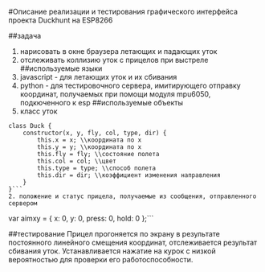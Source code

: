 #Описание реализации и тестирования графического интерфейса проекта Duckhunt на ESP8266


##задача
1. нарисовать в окне браузера летающих и падающих уток
2. отслеживать коллизию уток с прицелов при выстреле
##используемые языки
1. javascript - для летающих уток и их сбивания
2. python - для тестировочного сервера, имитирующего отправку координат, получаемых при помощи модуля mpu6050, подкюченного к esp
##используемые объекты
1. класс уток
```
class Duck {
    constructor(x, y, fly, col, type, dir) {
        this.x = x; \\координата по x
        this.y = y; \\координата по x
        this.fly = fly; \\состояние полета
        this.col = col; \\цвет
        this.type = type; \\способ полета
        this.dir = dir; \\коэффициент изменения направления
    }
}```
2. положение и статус прицела, получаемые из сообщения, отправленного сервером
```
var aimxy = {
            x: 0,
            y: 0,
            press: 0,
            hold: 0
};```

##тестирование
Прицел прогоняется по экрану в результате постоянного линейного смещения координат, отслеживается результат сбивания уток. Устанавливается нажатие на курок с низкой вероятностью для проверки его работоспособности.
